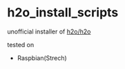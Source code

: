 # h2o_install_scripts

unofficial installer of [h2o/h2o](https://github.com/h2o/h2o)

tested on

* Raspbian(Strech)
